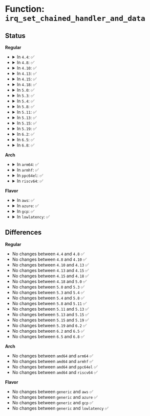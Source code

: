 # Function: <code>irq_set_chained_handler_and_data</code>

## Status
<b>Regular</b>
<ul>
<li>
<details>
<summary>In <code>4.4</code>: ✅</summary>

```c
void irq_set_chained_handler_and_data(unsigned int irq, irq_flow_handler_t handle, void *data);
```

**Collision:** Unique Global

**Inline:** No

**Transformation:** False

**Instances:**

```
In kernel/irq/chip.c (ffffffff810de7b0)
Location: kernel/irq/chip.c:804
Inline: False
Direct callers:
  - drivers/mfd/ezx-pcap.c:ezx_pcap_probe
```
**Symbols:**

```
ffffffff810de7b0-ffffffff810de835: irq_set_chained_handler_and_data (STB_GLOBAL)
```
</details>
</li>
<li>
<details>
<summary>In <code>4.8</code>: ✅</summary>

```c
void irq_set_chained_handler_and_data(unsigned int irq, irq_flow_handler_t handle, void *data);
```

**Collision:** Unique Global

**Inline:** No

**Transformation:** False

**Instances:**

```
In kernel/irq/chip.c (ffffffff810e4110)
Location: kernel/irq/chip.c:862
Inline: False
Direct callers:
  - drivers/mfd/ezx-pcap.c:ezx_pcap_probe
```
**Symbols:**

```
ffffffff810e4110-ffffffff810e4195: irq_set_chained_handler_and_data (STB_GLOBAL)
```
</details>
</li>
<li>
<details>
<summary>In <code>4.10</code>: ✅</summary>

```c
void irq_set_chained_handler_and_data(unsigned int irq, irq_flow_handler_t handle, void *data);
```

**Collision:** Unique Global

**Inline:** No

**Transformation:** False

**Instances:**

```
In kernel/irq/chip.c (ffffffff810ea660)
Location: kernel/irq/chip.c:871
Inline: False
Direct callers:
  - drivers/gpio/gpiolib.c:gpiochip_set_chained_irqchip
  - drivers/mfd/ezx-pcap.c:ezx_pcap_probe
```
**Symbols:**

```
ffffffff810ea660-ffffffff810ea6e5: irq_set_chained_handler_and_data (STB_GLOBAL)
```
</details>
</li>
<li>
<details>
<summary>In <code>4.13</code>: ✅</summary>

```c
void irq_set_chained_handler_and_data(unsigned int irq, irq_flow_handler_t handle, void *data);
```

**Collision:** Unique Global

**Inline:** No

**Transformation:** False

**Instances:**

```
In kernel/irq/chip.c (ffffffff810e9d80)
Location: kernel/irq/chip.c:976
Inline: False
Direct callers:
  - drivers/gpio/gpiolib.c:gpiochip_set_chained_irqchip
  - drivers/mfd/ezx-pcap.c:ezx_pcap_probe
```
**Symbols:**

```
ffffffff810e9d80-ffffffff810e9e05: irq_set_chained_handler_and_data (STB_GLOBAL)
```
</details>
</li>
<li>
<details>
<summary>In <code>4.15</code>: ✅</summary>

```c
void irq_set_chained_handler_and_data(unsigned int irq, irq_flow_handler_t handle, void *data);
```

**Collision:** Unique Global

**Inline:** No

**Transformation:** False

**Instances:**

```
In kernel/irq/chip.c (ffffffff810f22d0)
Location: kernel/irq/chip.c:999
Inline: False
Direct callers:
  - drivers/gpio/gpiolib.c:gpiochip_remove
  - drivers/gpio/gpiolib.c:gpiochip_add_data_with_key
  - drivers/mfd/ezx-pcap.c:ezx_pcap_probe
```
**Symbols:**

```
ffffffff810f22d0-ffffffff810f2355: irq_set_chained_handler_and_data (STB_GLOBAL)
```
</details>
</li>
<li>
<details>
<summary>In <code>4.18</code>: ✅</summary>

```c
void irq_set_chained_handler_and_data(unsigned int irq, irq_flow_handler_t handle, void *data);
```

**Collision:** Unique Global

**Inline:** No

**Transformation:** False

**Instances:**

```
In kernel/irq/chip.c (ffffffff810fa720)
Location: kernel/irq/chip.c:997
Inline: False
Direct callers:
  - drivers/gpio/gpiolib.c:gpiochip_remove
  - drivers/gpio/gpiolib.c:gpiochip_add_data_with_key
  - drivers/mfd/ezx-pcap.c:ezx_pcap_probe
```
**Symbols:**

```
ffffffff810fa720-ffffffff810fa7a5: irq_set_chained_handler_and_data (STB_GLOBAL)
```
</details>
</li>
<li>
<details>
<summary>In <code>5.0</code>: ✅</summary>

```c
void irq_set_chained_handler_and_data(unsigned int irq, irq_flow_handler_t handle, void *data);
```

**Collision:** Unique Global

**Inline:** No

**Transformation:** False

**Instances:**

```
In kernel/irq/chip.c (ffffffff81105ee0)
Location: kernel/irq/chip.c:997
Inline: False
Direct callers:
  - drivers/gpio/gpiolib.c:gpiochip_remove
  - drivers/gpio/gpiolib.c:gpiochip_add_data_with_key
  - drivers/mfd/ezx-pcap.c:ezx_pcap_probe
```
**Symbols:**

```
ffffffff81105ee0-ffffffff81105f65: irq_set_chained_handler_and_data (STB_GLOBAL)
```
</details>
</li>
<li>
<details>
<summary>In <code>5.3</code>: ✅</summary>

```c
void irq_set_chained_handler_and_data(unsigned int irq, irq_flow_handler_t handle, void *data);
```

**Collision:** Unique Global

**Inline:** No

**Transformation:** False

**Instances:**

```
In kernel/irq/chip.c (ffffffff8110f380)
Location: kernel/irq/chip.c:1069
Inline: False
Direct callers:
  - drivers/gpio/gpiolib.c:gpiochip_irqchip_remove
  - drivers/gpio/gpiolib.c:gpiochip_add_data_with_key
  - drivers/mfd/ezx-pcap.c:ezx_pcap_probe
```
**Symbols:**

```
ffffffff8110f380-ffffffff8110f405: irq_set_chained_handler_and_data (STB_GLOBAL)
```
</details>
</li>
<li>
<details>
<summary>In <code>5.4</code>: ✅</summary>

```c
void irq_set_chained_handler_and_data(unsigned int irq, irq_flow_handler_t handle, void *data);
```

**Collision:** Unique Global

**Inline:** No

**Transformation:** False

**Instances:**

```
In kernel/irq/chip.c (ffffffff8111b640)
Location: kernel/irq/chip.c:1069
Inline: False
Direct callers:
  - drivers/gpio/gpiolib.c:gpiochip_irqchip_remove
  - drivers/gpio/gpiolib.c:gpiochip_add_data_with_key
  - drivers/mfd/ezx-pcap.c:ezx_pcap_probe
```
**Symbols:**

```
ffffffff8111b640-ffffffff8111b6c5: irq_set_chained_handler_and_data (STB_GLOBAL)
```
</details>
</li>
<li>
<details>
<summary>In <code>5.8</code>: ✅</summary>

```c
void irq_set_chained_handler_and_data(unsigned int irq, irq_flow_handler_t handle, void *data);
```

**Collision:** Unique Global

**Inline:** No

**Transformation:** False

**Instances:**

```
In kernel/irq/chip.c (ffffffff811277c0)
Location: kernel/irq/chip.c:1069
Inline: False
Direct callers:
  - drivers/gpio/gpiolib.c:gpiochip_irqchip_remove
  - drivers/gpio/gpiolib.c:gpiochip_add_irqchip
  - drivers/gpio/gpio-msic.c:platform_msic_gpio_probe
  - drivers/mfd/ezx-pcap.c:ezx_pcap_probe
```
**Symbols:**

```
ffffffff811277c0-ffffffff81127845: irq_set_chained_handler_and_data (STB_GLOBAL)
```
</details>
</li>
<li>
<details>
<summary>In <code>5.11</code>: ✅</summary>

```c
void irq_set_chained_handler_and_data(unsigned int irq, irq_flow_handler_t handle, void *data);
```

**Collision:** Unique Global

**Inline:** No

**Transformation:** False

**Instances:**

```
In kernel/irq/chip.c (ffffffff811233c0)
Location: kernel/irq/chip.c:1058
Inline: False
Direct callers:
  - drivers/gpio/gpiolib.c:gpiochip_irqchip_remove
  - drivers/gpio/gpiolib.c:gpiochip_add_irqchip
  - drivers/gpio/gpio-msic.c:platform_msic_gpio_probe
  - drivers/pci/controller/dwc/pcie-designware-host.c:dw_pcie_host_init
  - drivers/mfd/ezx-pcap.c:ezx_pcap_probe
```
**Symbols:**

```
ffffffff811233c0-ffffffff81123445: irq_set_chained_handler_and_data (STB_GLOBAL)
```
</details>
</li>
<li>
<details>
<summary>In <code>5.13</code>: ✅</summary>

```c
void irq_set_chained_handler_and_data(unsigned int irq, irq_flow_handler_t handle, void *data);
```

**Collision:** Unique Global

**Inline:** No

**Transformation:** False

**Instances:**

```
In kernel/irq/chip.c (ffffffff81123720)
Location: kernel/irq/chip.c:1061
Inline: False
Direct callers:
  - drivers/gpio/gpiolib.c:gpiochip_irqchip_remove
  - drivers/gpio/gpiolib.c:gpiochip_add_irqchip
  - drivers/pci/controller/dwc/pcie-designware-host.c:dw_pcie_host_init
  - drivers/pci/controller/dwc/pcie-designware-host.c:dw_pcie_free_msi
  - drivers/mfd/ezx-pcap.c:ezx_pcap_probe
```
**Symbols:**

```
ffffffff81123720-ffffffff811237a5: irq_set_chained_handler_and_data (STB_GLOBAL)
```
</details>
</li>
<li>
<details>
<summary>In <code>5.15</code>: ✅</summary>

```c
void irq_set_chained_handler_and_data(unsigned int irq, irq_flow_handler_t handle, void *data);
```

**Collision:** Unique Global

**Inline:** No

**Transformation:** False

**Instances:**

```
In kernel/irq/chip.c (ffffffff81143cf0)
Location: kernel/irq/chip.c:1061
Inline: False
Direct callers:
  - drivers/gpio/gpiolib.c:gpiochip_irqchip_remove
  - drivers/gpio/gpiolib.c:gpiochip_add_irqchip
  - drivers/pci/controller/dwc/pcie-designware-host.c:dw_pcie_host_init
  - drivers/pci/controller/dwc/pcie-designware-host.c:dw_pcie_free_msi
  - drivers/mfd/ezx-pcap.c:ezx_pcap_probe
```
**Symbols:**

```
ffffffff81143cf0-ffffffff81143d75: irq_set_chained_handler_and_data (STB_GLOBAL)
```
</details>
</li>
<li>
<details>
<summary>In <code>5.19</code>: ✅</summary>

```c
void irq_set_chained_handler_and_data(unsigned int irq, irq_flow_handler_t handle, void *data);
```

**Collision:** Unique Global

**Inline:** No

**Transformation:** False

**Instances:**

```
In kernel/irq/chip.c (ffffffff811681e0)
Location: kernel/irq/chip.c:1059
Inline: False
Direct callers:
  - drivers/gpio/gpiolib.c:gpiochip_irqchip_remove
  - drivers/gpio/gpiolib.c:gpiochip_add_irqchip
  - drivers/pci/controller/dwc/pcie-designware-host.c:dw_pcie_host_init
  - drivers/pci/controller/dwc/pcie-designware-host.c:dw_pcie_free_msi
  - drivers/mfd/ezx-pcap.c:ezx_pcap_probe
```
**Symbols:**

```
ffffffff811681e0-ffffffff8116827b: irq_set_chained_handler_and_data (STB_GLOBAL)
```
</details>
</li>
<li>
<details>
<summary>In <code>6.2</code>: ✅</summary>

```c
void irq_set_chained_handler_and_data(unsigned int irq, irq_flow_handler_t handle, void *data);
```

**Collision:** Unique Global

**Inline:** No

**Transformation:** False

**Instances:**

```
In kernel/irq/chip.c (ffffffff8119c6c0)
Location: kernel/irq/chip.c:1061
Inline: False
Direct callers:
  - drivers/gpio/gpiolib.c:gpiochip_irqchip_remove
  - drivers/gpio/gpiolib.c:gpiochip_add_irqchip
  - drivers/pci/controller/dwc/pcie-designware-host.c:dw_pcie_host_deinit
  - drivers/pci/controller/dwc/pcie-designware-host.c:dw_pcie_host_init
  - drivers/pci/controller/dwc/pcie-designware-host.c:dw_pcie_msi_host_init
  - drivers/pci/controller/dwc/pcie-designware-host.c:dw_pcie_msi_host_init
  - drivers/mfd/ezx-pcap.c:ezx_pcap_probe
```
**Symbols:**

```
ffffffff8119c6c0-ffffffff8119c75b: irq_set_chained_handler_and_data (STB_GLOBAL)
```
</details>
</li>
<li>
<details>
<summary>In <code>6.5</code>: ✅</summary>

```c
void irq_set_chained_handler_and_data(unsigned int irq, irq_flow_handler_t handle, void *data);
```

**Collision:** Unique Global

**Inline:** No

**Transformation:** False

**Instances:**

```
In kernel/irq/chip.c (ffffffff811ae540)
Location: kernel/irq/chip.c:1076
Inline: False
Direct callers:
  - drivers/gpio/gpiolib.c:gpiochip_irqchip_remove
  - drivers/gpio/gpiolib.c:gpiochip_add_irqchip
  - drivers/pci/controller/dwc/pcie-designware-host.c:dw_pcie_host_deinit
  - drivers/pci/controller/dwc/pcie-designware-host.c:dw_pcie_host_init
  - drivers/pci/controller/dwc/pcie-designware-host.c:dw_pcie_msi_host_init
  - drivers/pci/controller/dwc/pcie-designware-host.c:dw_pcie_msi_host_init
  - drivers/mfd/ezx-pcap.c:ezx_pcap_probe
```
**Symbols:**

```
ffffffff811ae540-ffffffff811ae5db: irq_set_chained_handler_and_data (STB_GLOBAL)
```
</details>
</li>
<li>
<details>
<summary>In <code>6.8</code>: ✅</summary>

```c
void irq_set_chained_handler_and_data(unsigned int irq, irq_flow_handler_t handle, void *data);
```

**Collision:** Unique Global

**Inline:** No

**Transformation:** False

**Instances:**

```
In kernel/irq/chip.c (ffffffff811be140)
Location: kernel/irq/chip.c:1073
Inline: False
Direct callers:
  - drivers/gpio/gpiolib.c:gpiochip_irqchip_remove
  - drivers/gpio/gpiolib.c:gpiochip_add_irqchip
  - drivers/pci/controller/dwc/pcie-designware-host.c:dw_pcie_host_deinit
  - drivers/pci/controller/dwc/pcie-designware-host.c:dw_pcie_host_init
  - drivers/pci/controller/dwc/pcie-designware-host.c:dw_pcie_msi_host_init
  - drivers/pci/controller/dwc/pcie-designware-host.c:dw_pcie_msi_host_init
  - drivers/mfd/ezx-pcap.c:ezx_pcap_probe
```
**Symbols:**

```
ffffffff811be140-ffffffff811be1db: irq_set_chained_handler_and_data (STB_GLOBAL)
```
</details>
</li>
</ul>
<b>Arch</b>
<ul>
<li>
<details>
<summary>In <code>arm64</code>: ✅</summary>

```c
void irq_set_chained_handler_and_data(unsigned int irq, irq_flow_handler_t handle, void *data);
```

**Collision:** Unique Global

**Inline:** No

**Transformation:** False

**Instances:**

```
In kernel/irq/chip.c (ffff80001017f698)
Location: kernel/irq/chip.c:1069
Inline: False
Direct callers:
  - drivers/irqchip/irq-al-fic.c:al_fic_init_dt
  - drivers/irqchip/irq-dw-apb-ictl.c:dw_apb_ictl_init
  - drivers/irqchip/irq-sunxi-nmi.c:sunxi_sc_nmi_irq_init
  - drivers/irqchip/irq-gic.c:gic_of_init_child
  - drivers/irqchip/irq-gic.c:gic_cascade_irq
  - drivers/irqchip/irq-partition-percpu.c:partition_domain_alloc
  - drivers/irqchip/irq-bcm7038-l1.c:bcm7038_l1_of_init
  - drivers/irqchip/irq-mvebu-sei.c:mvebu_sei_probe
  - drivers/irqchip/irq-ls-scfg-msi.c:ls_scfg_msi_remove
  - drivers/irqchip/irq-ls-scfg-msi.c:ls_scfg_msi_probe
  - drivers/irqchip/qcom-irq-combiner.c:combiner_probe
  - drivers/irqchip/irq-imx-irqsteer.c:imx_irqsteer_remove
  - drivers/irqchip/irq-imx-irqsteer.c:imx_irqsteer_probe
  - drivers/irqchip/irq-ti-sci-inta.c:ti_sci_inta_request_resources
  - drivers/pinctrl/pinctrl-rockchip.c:rockchip_pinctrl_probe
  - drivers/pinctrl/pinctrl-single.c:pcs_probe
  - drivers/pinctrl/sunxi/pinctrl-sunxi.c:sunxi_pinctrl_init_with_variant
  - drivers/pinctrl/mediatek/mtk-eint.c:mtk_eint_do_init
  - drivers/gpio/gpiolib.c:gpiochip_irqchip_remove
  - drivers/gpio/gpiolib.c:gpiochip_add_data_with_key
  - drivers/gpio/gpio-davinci.c:davinci_gpio_irq_setup
  - drivers/gpio/gpio-mpc8xxx.c:mpc8xxx_remove
  - drivers/gpio/gpio-mpc8xxx.c:mpc8xxx_probe
  - drivers/gpio/gpio-mvebu.c:mvebu_gpio_probe
  - drivers/gpio/gpio-mxc.c:mxc_gpio_probe
  - drivers/gpio/gpio-mxc.c:mxc_gpio_probe
  - drivers/pci/controller/pci-ftpci100.c:faraday_pci_probe
  - drivers/pci/controller/pcie-xilinx-nwl.c:nwl_pcie_probe
  - drivers/pci/controller/pcie-xilinx-nwl.c:nwl_pcie_probe
  - drivers/pci/controller/pcie-xilinx-nwl.c:nwl_pcie_probe
  - drivers/pci/controller/pci-xgene-msi.c:xgene_msi_hwirq_free
  - drivers/pci/controller/pci-xgene-msi.c:xgene_msi_hwirq_alloc
  - drivers/pci/controller/pcie-iproc-msi.c:iproc_msi_init
  - drivers/pci/controller/pcie-iproc-msi.c:iproc_msi_irq_free
  - drivers/pci/controller/pcie-altera.c:altera_pcie_remove
  - drivers/pci/controller/pcie-altera.c:altera_pcie_probe
  - drivers/pci/controller/pcie-altera-msi.c:altera_msi_probe
  - drivers/pci/controller/pcie-mediatek.c:mtk_pcie_remove
  - drivers/pci/controller/pcie-mediatek.c:mtk_pcie_setup_irq
  - drivers/pci/controller/pcie-mobiveil.c:mobiveil_pcie_probe
  - drivers/pci/controller/dwc/pcie-designware-host.c:dw_pcie_host_init
  - drivers/pci/controller/dwc/pci-keystone.c:ks_pcie_host_init
  - drivers/pci/controller/dwc/pci-keystone.c:ks_pcie_host_init
  - drivers/dma/ipu/ipu_irq.c:ipu_irq_detach_irq
  - drivers/dma/ipu/ipu_irq.c:ipu_irq_detach_irq
  - drivers/dma/ipu/ipu_irq.c:ipu_irq_attach_irq
  - drivers/dma/ipu/ipu_irq.c:ipu_irq_attach_irq
  - drivers/mfd/ezx-pcap.c:ezx_pcap_probe
  - drivers/edac/altera_edac.c:altr_edac_a10_probe
```
**Symbols:**

```
ffff80001017f698-ffff80001017f734: irq_set_chained_handler_and_data (STB_GLOBAL)
```
</details>
</li>
<li>
<details>
<summary>In <code>armhf</code>: ✅</summary>

```c
void irq_set_chained_handler_and_data(unsigned int irq, irq_flow_handler_t handle, void *data);
```

**Collision:** Unique Global

**Inline:** No

**Transformation:** False

**Instances:**

```
In kernel/irq/chip.c (c03cf8a0)
Location: kernel/irq/chip.c:1069
Inline: False
Direct callers:
  - drivers/irqchip/irq-al-fic.c:al_fic_init_dt
  - drivers/irqchip/exynos-combiner.c:combiner_init
  - drivers/irqchip/irq-dw-apb-ictl.c:dw_apb_ictl_init
  - drivers/irqchip/irq-orion.c:orion_bridge_irq_init
  - drivers/irqchip/irq-gic.c:gic_of_init_child
  - drivers/irqchip/irq-gic.c:gic_cascade_irq
  - drivers/irqchip/irq-partition-percpu.c:partition_domain_alloc
  - drivers/irqchip/irq-aspeed-i2c-ic.c:aspeed_i2c_ic_of_init
  - drivers/irqchip/irq-imx-irqsteer.c:imx_irqsteer_remove
  - drivers/irqchip/irq-imx-irqsteer.c:imx_irqsteer_probe
  - drivers/pinctrl/pinctrl-rockchip.c:rockchip_pinctrl_probe
  - drivers/pinctrl/pinctrl-single.c:pcs_probe
  - drivers/pinctrl/samsung/pinctrl-exynos.c:exynos_eint_wkup_init
  - drivers/pinctrl/samsung/pinctrl-exynos.c:exynos_eint_wkup_init
  - drivers/pinctrl/mediatek/mtk-eint.c:mtk_eint_do_init
  - drivers/gpio/gpiolib.c:gpiochip_irqchip_remove
  - drivers/gpio/gpiolib.c:gpiochip_add_data_with_key
  - drivers/gpio/gpio-htc-egpio.c:egpio_probe
  - drivers/gpio/gpio-mpc8xxx.c:mpc8xxx_remove
  - drivers/gpio/gpio-mpc8xxx.c:mpc8xxx_probe
  - drivers/gpio/gpio-mvebu.c:mvebu_gpio_probe
  - drivers/gpio/gpio-mxc.c:mxc_gpio_probe
  - drivers/gpio/gpio-mxc.c:mxc_gpio_probe
  - drivers/gpio/gpio-tegra.c:tegra_gpio_probe
  - drivers/pci/controller/pci-ftpci100.c:faraday_pci_probe
  - drivers/pci/controller/pcie-altera.c:altera_pcie_remove
  - drivers/pci/controller/pcie-altera.c:altera_pcie_probe
  - drivers/pci/controller/pcie-altera-msi.c:altera_msi_probe
  - drivers/pci/controller/pcie-mediatek.c:mtk_pcie_remove
  - drivers/pci/controller/pcie-mediatek.c:mtk_pcie_setup_irq
  - drivers/pci/controller/dwc/pcie-designware-host.c:dw_pcie_host_init
  - drivers/pci/controller/dwc/pcie-uniphier.c:uniphier_pcie_host_init
  - drivers/dma/ipu/ipu_irq.c:ipu_irq_detach_irq
  - drivers/dma/ipu/ipu_irq.c:ipu_irq_detach_irq
  - drivers/dma/ipu/ipu_irq.c:ipu_irq_attach_irq
  - drivers/dma/ipu/ipu_irq.c:ipu_irq_attach_irq
  - drivers/mfd/asic3.c:asic3_probe
  - drivers/mfd/t7l66xb.c:t7l66xb_probe
  - drivers/mfd/t7l66xb.c:t7l66xb_detach_irq
  - drivers/mfd/tc6393xb.c:tc6393xb_probe
  - drivers/mfd/tc6393xb.c:tc6393xb_detach_irq
  - drivers/mfd/ezx-pcap.c:ezx_pcap_probe
```
**Symbols:**

```
c03cf8a0-c03cf934: irq_set_chained_handler_and_data (STB_GLOBAL)
```
</details>
</li>
<li>
<details>
<summary>In <code>ppc64el</code>: ✅</summary>

```c
void irq_set_chained_handler_and_data(unsigned int irq, irq_flow_handler_t handle, void *data);
```

**Collision:** Unique Global

**Inline:** No

**Transformation:** False

**Instances:**

```
In kernel/irq/chip.c (c0000000001da120)
Location: kernel/irq/chip.c:1069
Inline: False
Direct callers:
  - drivers/irqchip/irq-al-fic.c:al_fic_init_dt
  - drivers/pinctrl/pinctrl-single.c:pcs_probe
  - drivers/gpio/gpiolib.c:gpiochip_irqchip_remove
  - drivers/gpio/gpiolib.c:gpiochip_add_data_with_key
  - drivers/pci/controller/pci-ftpci100.c:faraday_pci_probe
  - drivers/mfd/ezx-pcap.c:ezx_pcap_probe
```
**Symbols:**

```
c0000000001da120-c0000000001da1d8: irq_set_chained_handler_and_data (STB_GLOBAL)
```
</details>
</li>
<li>
<details>
<summary>In <code>riscv64</code>: ✅</summary>

```c
void irq_set_chained_handler_and_data(unsigned int irq, irq_flow_handler_t handle, void *data);
```

**Collision:** Unique Global

**Inline:** No

**Transformation:** False

**Instances:**

```
In kernel/irq/chip.c (ffffffe000117b12)
Location: kernel/irq/chip.c:1069
Inline: False
Direct callers:
  - drivers/irqchip/irq-al-fic.c:al_fic_init_dt
  - drivers/pinctrl/pinctrl-single.c:pcs_probe
  - drivers/gpio/gpiolib.c:gpiochip_irqchip_remove
  - drivers/gpio/gpiolib.c:gpiochip_add_data_with_key
  - drivers/pci/controller/pci-ftpci100.c:faraday_pci_probe
  - drivers/pci/controller/dwc/pcie-designware-host.c:dw_pcie_host_init
  - drivers/mfd/ezx-pcap.c:ezx_pcap_probe
```
**Symbols:**

```
ffffffe000117b12-ffffffe000117b76: irq_set_chained_handler_and_data (STB_GLOBAL)
```
</details>
</li>
</ul>
<b>Flavor</b>
<ul>
<li>
<details>
<summary>In <code>aws</code>: ✅</summary>

```c
void irq_set_chained_handler_and_data(unsigned int irq, irq_flow_handler_t handle, void *data);
```

**Collision:** Unique Global

**Inline:** No

**Transformation:** False

**Instances:**

```
In kernel/irq/chip.c (ffffffff81113c20)
Location: kernel/irq/chip.c:1069
Inline: False
Direct callers:
  - drivers/gpio/gpiolib.c:gpiochip_irqchip_remove
  - drivers/gpio/gpiolib.c:gpiochip_add_data_with_key
  - drivers/mfd/ezx-pcap.c:ezx_pcap_probe
```
**Symbols:**

```
ffffffff81113c20-ffffffff81113ca5: irq_set_chained_handler_and_data (STB_GLOBAL)
```
</details>
</li>
<li>
<details>
<summary>In <code>azure</code>: ✅</summary>

```c
void irq_set_chained_handler_and_data(unsigned int irq, irq_flow_handler_t handle, void *data);
```

**Collision:** Unique Global

**Inline:** No

**Transformation:** False

**Instances:**

```
In kernel/irq/chip.c (ffffffff81104930)
Location: kernel/irq/chip.c:1069
Inline: False
Direct callers:
  - drivers/gpio/gpiolib.c:gpiochip_irqchip_remove
  - drivers/gpio/gpiolib.c:gpiochip_add_data_with_key
  - drivers/mfd/ezx-pcap.c:ezx_pcap_probe
```
**Symbols:**

```
ffffffff81104930-ffffffff811049b5: irq_set_chained_handler_and_data (STB_GLOBAL)
```
</details>
</li>
<li>
<details>
<summary>In <code>gcp</code>: ✅</summary>

```c
void irq_set_chained_handler_and_data(unsigned int irq, irq_flow_handler_t handle, void *data);
```

**Collision:** Unique Global

**Inline:** No

**Transformation:** False

**Instances:**

```
In kernel/irq/chip.c (ffffffff81111b10)
Location: kernel/irq/chip.c:1069
Inline: False
Direct callers:
  - drivers/gpio/gpiolib.c:gpiochip_irqchip_remove
  - drivers/gpio/gpiolib.c:gpiochip_add_data_with_key
  - drivers/mfd/ezx-pcap.c:ezx_pcap_probe
```
**Symbols:**

```
ffffffff81111b10-ffffffff81111b95: irq_set_chained_handler_and_data (STB_GLOBAL)
```
</details>
</li>
<li>
<details>
<summary>In <code>lowlatency</code>: ✅</summary>

```c
void irq_set_chained_handler_and_data(unsigned int irq, irq_flow_handler_t handle, void *data);
```

**Collision:** Unique Global

**Inline:** No

**Transformation:** False

**Instances:**

```
In kernel/irq/chip.c (ffffffff8111d0d0)
Location: kernel/irq/chip.c:1069
Inline: False
Direct callers:
  - drivers/gpio/gpiolib.c:gpiochip_irqchip_remove
  - drivers/gpio/gpiolib.c:gpiochip_add_data_with_key
  - drivers/mfd/ezx-pcap.c:ezx_pcap_probe
```
**Symbols:**

```
ffffffff8111d0d0-ffffffff8111d155: irq_set_chained_handler_and_data (STB_GLOBAL)
```
</details>
</li>
</ul>

## Differences
<b>Regular</b>
<ul>
<li>
No changes between <code>4.4</code> and <code>4.8</code> ✅
</li>
<li>
No changes between <code>4.8</code> and <code>4.10</code> ✅
</li>
<li>
No changes between <code>4.10</code> and <code>4.13</code> ✅
</li>
<li>
No changes between <code>4.13</code> and <code>4.15</code> ✅
</li>
<li>
No changes between <code>4.15</code> and <code>4.18</code> ✅
</li>
<li>
No changes between <code>4.18</code> and <code>5.0</code> ✅
</li>
<li>
No changes between <code>5.0</code> and <code>5.3</code> ✅
</li>
<li>
No changes between <code>5.3</code> and <code>5.4</code> ✅
</li>
<li>
No changes between <code>5.4</code> and <code>5.8</code> ✅
</li>
<li>
No changes between <code>5.8</code> and <code>5.11</code> ✅
</li>
<li>
No changes between <code>5.11</code> and <code>5.13</code> ✅
</li>
<li>
No changes between <code>5.13</code> and <code>5.15</code> ✅
</li>
<li>
No changes between <code>5.15</code> and <code>5.19</code> ✅
</li>
<li>
No changes between <code>5.19</code> and <code>6.2</code> ✅
</li>
<li>
No changes between <code>6.2</code> and <code>6.5</code> ✅
</li>
<li>
No changes between <code>6.5</code> and <code>6.8</code> ✅
</li>
</ul>
<b>Arch</b>
<ul>
<li>
No changes between <code>amd64</code> and <code>arm64</code> ✅
</li>
<li>
No changes between <code>amd64</code> and <code>armhf</code> ✅
</li>
<li>
No changes between <code>amd64</code> and <code>ppc64el</code> ✅
</li>
<li>
No changes between <code>amd64</code> and <code>riscv64</code> ✅
</li>
</ul>
<b>Flavor</b>
<ul>
<li>
No changes between <code>generic</code> and <code>aws</code> ✅
</li>
<li>
No changes between <code>generic</code> and <code>azure</code> ✅
</li>
<li>
No changes between <code>generic</code> and <code>gcp</code> ✅
</li>
<li>
No changes between <code>generic</code> and <code>lowlatency</code> ✅
</li>
</ul>
